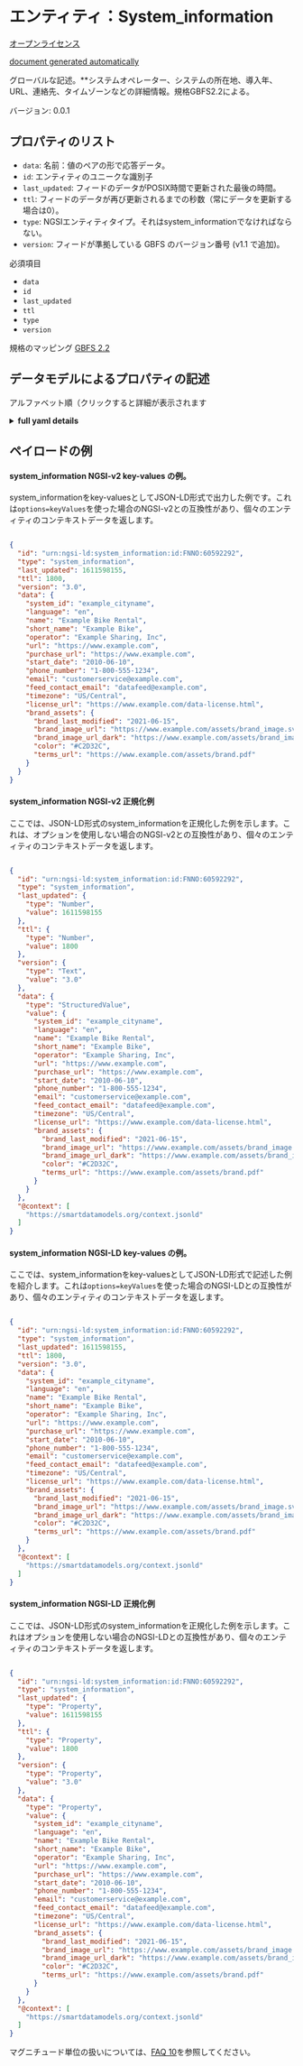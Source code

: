 エンティティ：System_information  
=========================  
[オープンライセンス](https://github.com/smart-data-models//dataModel.GBFS/blob/master/system_information/LICENSE.md)  
[document generated automatically](https://docs.google.com/presentation/d/e/2PACX-1vTs-Ng5dIAwkg91oTTUdt8ua7woBXhPnwavZ0FxgR8BsAI_Ek3C5q97Nd94HS8KhP-r_quD4H0fgyt3/pub?start=false&loop=false&delayms=3000#slide=id.gb715ace035_0_60)  
グローバルな記述。**システムオペレーター、システムの所在地、導入年、URL、連絡先、タイムゾーンなどの詳細情報。規格GBFS2.2による。  
バージョン: 0.0.1  

## プロパティのリスト  

- `data`: 名前：値のペアの形で応答データ。  - `id`: エンティティのユニークな識別子  - `last_updated`: フィードのデータがPOSIX時間で更新された最後の時間。  - `ttl`: フィードのデータが再び更新されるまでの秒数（常にデータを更新する場合は0）。  - `type`: NGSIエンティティタイプ。それはsystem_informationでなければならない。  - `version`: フィードが準拠している GBFS のバージョン番号 (v1.1 で追加)。    
必須項目  
- `data`  - `id`  - `last_updated`  - `ttl`  - `type`  - `version`    
規格のマッピング [GBFS 2.2](https://github.com/NABSA/gbfs/blob/v2.2/gbfs.md)  
## データモデルによるプロパティの記述  
アルファベット順（クリックすると詳細が表示されます  
<details><summary><strong>full yaml details</strong></summary>    
```yaml  
system_information:    
  description: 'Details including system operator, system location, year implemented, URL, contact info, time zone. According to the Standard GBFS 2.2'    
  properties:    
    data:    
      description: 'Response data in the form of name:value pairs.'    
      properties:    
        email:    
          description: 'Email address actively monitored by the operator''s customer service department.'    
          format: email    
          type: string    
        feed_contact_email:    
          description: 'A single contact email address for consumers of this feed to report technical issues (added in v1.1).'    
          format: email    
          type: string    
        language:    
          description: 'The language that will be used throughout the rest of the files. It must match the value in the gbfs.json file.'    
          pattern: ^[a-z]{2,3}(-[A-Z]{2})?$    
          type: string    
        license_url:    
          description: 'A fully qualified URL of a page that defines the license terms for the GBFS data for this system.'    
          format: uri    
          type: string    
        name:    
          description: 'Name of the system to be displayed to customers.'    
          type: string    
        operator:    
          description: 'Name of the operator'    
          type: string    
        phone_number:    
          description: 'A single voice telephone number for the specified system that presents the telephone number as typical for the system''s service area.'    
          type: string    
        purchase_url:    
          description: 'URL where a customer can purchase a membership.'    
          format: uri    
          type: string    
        rental_apps:    
          description: 'Contains rental app information in the android and ios JSON objects (added in v1.1).'    
          properties:    
            android:    
              dependencies:    
                android:    
                  - store_uri    
                  - discovery_uri    
              description: 'Contains rental app download and app discovery information for the Android platform. (added in v1.1)'    
              properties:    
                discovery_uri:    
                  description: 'URI that can be used to discover if the rental Android app is installed on the device (added in v1.1).'    
                  format: uri    
                  type: string    
                store_uri:    
                  description: 'URI where the rental Android app can be downloaded from (added in v1.1).'    
                  format: uri    
                  type: string    
              type: object    
            ios:    
              dependencies:    
                ios:    
                  - store_uri    
                  - discovery_uri    
              description: 'Contains rental information for the iOS platform (added in v1.1).'    
              properties:    
                discovery_uri:    
                  description: 'URI that can be used to discover if the rental iOS app is installed on the device (added in v1.1).'    
                  format: uri    
                  type: string    
                store_uri:    
                  description: 'URI where the rental iOS app can be downloaded from (added in v1.1).'    
                  format: uri    
                  type: string    
              type: object    
          type: object    
        short_name:    
          description: 'Optional abbreviation for a system.'    
          type: string    
        start_date:    
          description: 'Date that the system began operations.'    
          pattern: ^[0-9]{4}-[0-9]{2}-[0-9]{2}$    
          type: string    
        system_id:    
          description: 'Identifier for this vehicle share system. This should be globally unique (even between different systems).'    
          type: string    
        timezone:    
          description: 'The time zone where the system is located.'    
          type: string    
        url:    
          description: 'The URL of the vehicle share system.'    
          format: uri    
          type: string    
      required:    
        - system_id    
        - language    
        - name    
        - timezone    
      type: object    
      x-ngsi:    
        type: Property    
    id:    
      anyOf:    
        - description: 'Property. Identifier format of any NGSI entity'    
          maxLength: 256    
          minLength: 1    
          pattern: ^[\w\-\.\{\}\$\+\*\[\]`|~^@!,:\\]+$    
          type: string    
        - description: 'Property. Identifier format of any NGSI entity'    
          format: uri    
          type: string    
      description: 'Unique identifier of the entity'    
      x-ngsi:    
        type: Property    
    last_updated:    
      description: 'Last time the data in the feed was updated in POSIX time.'    
      minimum: 1450155600    
      type: integer    
      x-ngsi:    
        type: Property    
    ttl:    
      description: 'Number of seconds before the data in the feed will be updated again (0 if the data should always be refreshed).'    
      minimum: 0    
      type: integer    
      x-ngsi:    
        type: Property    
    type:    
      description: 'NGSI entity type. It has to be system_information'    
      enum:    
        - system_information    
      type: string    
      x-ngsi:    
        type: Property    
    version:    
      description: 'GBFS version number to which the feed conforms, according to the versioning framework (added in v1.1).'    
      enum:    
        - 1.1-RC    
        - 1.1    
        - 2.0    
        - 2.1-RC    
        - 2.1-RC2    
        - 2.1    
        - 2.2    
        - 3.0    
      type: string    
      x-ngsi:    
        type: Property    
  required:    
    - data    
    - id    
    - last_updated    
    - ttl    
    - type    
    - version    
  type: object    
  version: 0.0.1    
```  
</details>    
## ペイロードの例  
#### system_information NGSI-v2 key-values の例。  
system_informationをkey-valuesとしてJSON-LD形式で出力した例です。これは`options=keyValues`を使った場合のNGSI-v2との互換性があり、個々のエンティティのコンテキストデータを返します。  
```json  
{  
  "id": "urn:ngsi-ld:system_information:id:FNNO:60592292",  
  "type": "system_information",  
  "last_updated": 1611598155,  
  "ttl": 1800,  
  "version": "3.0",  
  "data": {  
    "system_id": "example_cityname",  
    "language": "en",  
    "name": "Example Bike Rental",  
    "short_name": "Example Bike",  
    "operator": "Example Sharing, Inc",  
    "url": "https://www.example.com",  
    "purchase_url": "https://www.example.com",  
    "start_date": "2010-06-10",  
    "phone_number": "1-800-555-1234",  
    "email": "customerservice@example.com",  
    "feed_contact_email": "datafeed@example.com",  
    "timezone": "US/Central",  
    "license_url": "https://www.example.com/data-license.html",  
    "brand_assets": {  
      "brand_last_modified": "2021-06-15",  
      "brand_image_url": "https://www.example.com/assets/brand_image.svg",  
      "brand_image_url_dark": "https://www.example.com/assets/brand_image_dark.svg",  
      "color": "#C2D32C",  
      "terms_url": "https://www.example.com/assets/brand.pdf"  
    }  
  }  
}  
```  
#### system_information NGSI-v2 正規化例  
ここでは、JSON-LD形式のsystem_informationを正規化した例を示します。これは、オプションを使用しない場合のNGSI-v2との互換性があり、個々のエンティティのコンテキストデータを返します。  
```json  
{  
  "id": "urn:ngsi-ld:system_information:id:FNNO:60592292",  
  "type": "system_information",  
  "last_updated": {  
    "type": "Number",  
    "value": 1611598155  
  },  
  "ttl": {  
    "type": "Number",  
    "value": 1800  
  },  
  "version": {  
    "type": "Text",  
    "value": "3.0"  
  },  
  "data": {  
    "type": "StructuredValue",  
    "value": {  
      "system_id": "example_cityname",  
      "language": "en",  
      "name": "Example Bike Rental",  
      "short_name": "Example Bike",  
      "operator": "Example Sharing, Inc",  
      "url": "https://www.example.com",  
      "purchase_url": "https://www.example.com",  
      "start_date": "2010-06-10",  
      "phone_number": "1-800-555-1234",  
      "email": "customerservice@example.com",  
      "feed_contact_email": "datafeed@example.com",  
      "timezone": "US/Central",  
      "license_url": "https://www.example.com/data-license.html",  
      "brand_assets": {  
        "brand_last_modified": "2021-06-15",  
        "brand_image_url": "https://www.example.com/assets/brand_image.svg",  
        "brand_image_url_dark": "https://www.example.com/assets/brand_image_dark.svg",  
        "color": "#C2D32C",  
        "terms_url": "https://www.example.com/assets/brand.pdf"  
      }  
    }  
  },  
  "@context": [  
    "https://smartdatamodels.org/context.jsonld"  
  ]  
}  
```  
#### system_information NGSI-LD key-values の例。  
ここでは、system_informationをkey-valuesとしてJSON-LD形式で記述した例を紹介します。これは`options=keyValues`を使った場合のNGSI-LDとの互換性があり、個々のエンティティのコンテキストデータを返します。  
```json  
{  
  "id": "urn:ngsi-ld:system_information:id:FNNO:60592292",  
  "type": "system_information",  
  "last_updated": 1611598155,  
  "ttl": 1800,  
  "version": "3.0",  
  "data": {  
    "system_id": "example_cityname",  
    "language": "en",  
    "name": "Example Bike Rental",  
    "short_name": "Example Bike",  
    "operator": "Example Sharing, Inc",  
    "url": "https://www.example.com",  
    "purchase_url": "https://www.example.com",  
    "start_date": "2010-06-10",  
    "phone_number": "1-800-555-1234",  
    "email": "customerservice@example.com",  
    "feed_contact_email": "datafeed@example.com",  
    "timezone": "US/Central",  
    "license_url": "https://www.example.com/data-license.html",  
    "brand_assets": {  
      "brand_last_modified": "2021-06-15",  
      "brand_image_url": "https://www.example.com/assets/brand_image.svg",  
      "brand_image_url_dark": "https://www.example.com/assets/brand_image_dark.svg",  
      "color": "#C2D32C",  
      "terms_url": "https://www.example.com/assets/brand.pdf"  
    }  
  },  
  "@context": [  
    "https://smartdatamodels.org/context.jsonld"  
  ]  
}  
```  
#### system_information NGSI-LD 正規化例  
ここでは、JSON-LD形式のsystem_informationを正規化した例を示します。これはオプションを使用しない場合のNGSI-LDとの互換性があり、個々のエンティティのコンテキストデータを返します。  
```json  
{  
  "id": "urn:ngsi-ld:system_information:id:FNNO:60592292",  
  "type": "system_information",  
  "last_updated": {  
    "type": "Property",  
    "value": 1611598155  
  },  
  "ttl": {  
    "type": "Property",  
    "value": 1800  
  },  
  "version": {  
    "type": "Property",  
    "value": "3.0"  
  },  
  "data": {  
    "type": "Property",  
    "value": {  
      "system_id": "example_cityname",  
      "language": "en",  
      "name": "Example Bike Rental",  
      "short_name": "Example Bike",  
      "operator": "Example Sharing, Inc",  
      "url": "https://www.example.com",  
      "purchase_url": "https://www.example.com",  
      "start_date": "2010-06-10",  
      "phone_number": "1-800-555-1234",  
      "email": "customerservice@example.com",  
      "feed_contact_email": "datafeed@example.com",  
      "timezone": "US/Central",  
      "license_url": "https://www.example.com/data-license.html",  
      "brand_assets": {  
        "brand_last_modified": "2021-06-15",  
        "brand_image_url": "https://www.example.com/assets/brand_image.svg",  
        "brand_image_url_dark": "https://www.example.com/assets/brand_image_dark.svg",  
        "color": "#C2D32C",  
        "terms_url": "https://www.example.com/assets/brand.pdf"  
      }  
    }  
  },  
  "@context": [  
    "https://smartdatamodels.org/context.jsonld"  
  ]  
}  
```  
マグニチュード単位の扱いについては、[FAQ 10](https://smartdatamodels.org/index.php/faqs/)を参照してください。